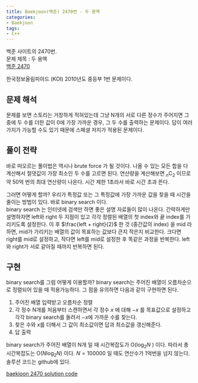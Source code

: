 ```yaml
---
title: Baekjoon(백준) 2470번 - 두 용액
categories:
- Baekjoon
tags:
- C++
---
```


백준 사이트의 2470번.  
문제 제목 : 두 용액  
[백준 2470](https://www.acmicpc.net/problem/2470)    

한국정보올림피아드 (KOI) 2010년도 중등부 1번 문제이다.  

## 문제 해석
문제를 보면 스토리는 거창하게 적혀있는데 그냥 N개의 서로 다른 정수가 주어지면 그 중에 두 수를 더한 값이 0에 가장 가까운 경우, 그 두 수를 출력하는 문제이다. 답이 여러 가지가 가능할 수도 있기 때문에 스페셜 저지가 적용된 문제이다.
## 풀이 전략 
바로 떠오르는 풀이법은 역시나 brute force 가 될 것이다. 나올 수 있는 모든 합을 다 계산해서 절댓값이 가장 최소인 두 수를 고르면 된다. 연산량을 계산해보면 ${}_n \mathrm{C}_2$ 이므로 약 50억 번의 최대 연산량이 나온다. 시간 제한 1초라서 바로 시간 초과 뜬다.  
  
그러면 어떻게 할까? 우리가 특정값 또는 그 특정값에 가장 가까운 값을 찾을 때 시간을 줄이는 방법이 있다. 바로 binary search 이다.  
binary search 는 인터넷에 검색만 하면 좋은 설명 자료들이 많이 나온다. 간략하게만 설명하자면 left와 right 두 지점이 있고 각각 정렬된 배열의 첫 index와 끝 index를 가리키도록 설정한다. 이 후 $\frac{left + right}{2}$ 한 것 (중간값의 index) 을 mid 라 하면, mid가 가리키는 배열의 값이 목표하는 값보다 큰지 작은지 비교한다. 크다면 right를 mid로 설정하고, 작다면 left를 mid로 설정한 후 똑같은 과정을 반복한다. left와 right가 서로 같아질 때까지 반복하면 된다.  
## 구현
binary search를 그럼 어떻게 이용할까? binary search는 주어진 배열이 오름차순으로 정렬되어 있을 때 적용가능하다. 그 점을 유의하면 다음과 같이 구현하면 된다.  
1. 주어진 배열 입력받고 오름차순 정렬
2. 각 정수 N개를 처음부터 스캔하면서 각 정수 $x$ 에 대해 $-x$ 를 목표값으로 설정하고 각각 binary search를 돌려서 $-x$에 가까운 수를 찾는다. 
3. 찾은 수와 $x$를 더해서 그 값이 최소값이면 답과 최소값을 갱신해준다. 
4. 답 출력  
  
binary search가 주어진 배열이 N개 일 때 시간복잡도가 O($\log_2 N$ ) 이다. 따라서 총 시간복잡도는 O($N\log_2 N$) 이다. $N=100000$ 일 때도 연산수가 1억번을 넘지 않는다.  
솔루션 코드는 github에 있다.  

[baekjoon 2470 solution code](https://github.com/dhkwon03/programming_problem_practice/blob/ec2e3cd5555e651f5f59695457f69f4bd432c332/c_problems/baekjoon/2470/main.cpp)
